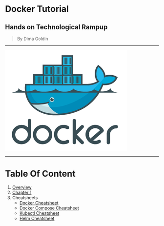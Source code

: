 # Docker Tutorial
## Hands on Technological Rampup
> By Dima Goldin
---

![Docker Logo](images/docker.png)

---

# Table Of Content
1. [Overview](overview.md)
1. [Chapter 1](1.md)
1. Cheatsheets
    - [Docker Cheatsheet](docker_cheetsheet.md)
    - [Docker Compose Cheatsheet](compose_cheetsheet.md)
    - [Kubectl Cheatsheet](kubectl_cheatsheet.md)
    - [Helm Cheatsheet](helm_cheatsheet.md)
